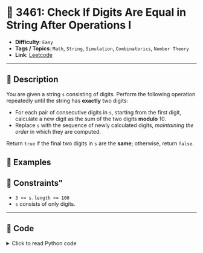 # 🧩 3461: Check If Digits Are Equal in String After Operations I

- **Difficulty**: `Easy`
- **Tags / Topics**: `Math`, `String`, `Simulation`, `Combinatorics`, `Number Theory`
- **Link**: [Leetcode](https://leetcode.com/problems/check-if-digits-are-equal-in-string-after-operations-i/)

---

## 📜 Description

<p>You are given a string <code>s</code> consisting of digits. Perform the following operation repeatedly until the string has <strong>exactly</strong> two digits:</p>

<ul>
	<li>For each pair of consecutive digits in <code>s</code>, starting from the first digit, calculate a new digit as the sum of the two digits <strong>modulo</strong> 10.</li>
	<li>Replace <code>s</code> with the sequence of newly calculated digits, <em>maintaining the order</em> in which they are computed.</li>
</ul>

<p>Return <code>true</code> if the final two digits in <code>s</code> are the <strong>same</strong>; otherwise, return <code>false</code>.</p>




## 🧪 Examples



## 📌 Constraints"
<ul>
	<li><code>3 &lt;= s.length &lt;= 100</code></li>
	<li><code>s</code> consists of only digits.</li>
</ul>



---
<!--- code section starts -->
## 🧠 Code



<details>
<summary>Click to read Python code</summary>

```python
class Solution:
    def hasSameDigits(self, s: str) -> bool:
        n = len(s)
        for i in range(n - 2):
            m = len(s)
            res = ""
            for j in range(m - 1):
                res += str((int(s[j]) + int(s[j + 1])) % 10)
            s = res
        return s[0] == s[1]

```

</details>
    

<!--- code section ends -->
